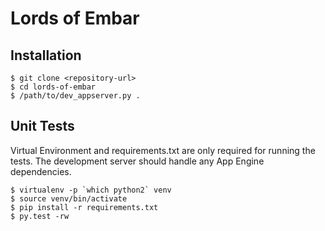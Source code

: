 # Lords of Embar

## Installation

```
$ git clone <repository-url>
$ cd lords-of-embar
$ /path/to/dev_appserver.py .
```

## Unit Tests

Virtual Environment and requirements.txt are only required for running
the tests. The development server should handle any App Engine dependencies.

```
$ virtualenv -p `which python2` venv
$ source venv/bin/activate
$ pip install -r requirements.txt
$ py.test -rw
```
